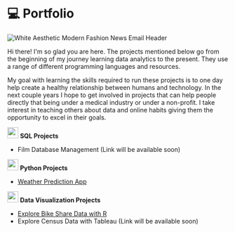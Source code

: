# 💻 Portfolio

![White Aesthetic Modern Fashion News Email Header](https://github.com/user-attachments/assets/a2089817-972e-48f4-90c6-d83d0bdc109e)

<p>
Hi there! I'm so glad you are here. The projects mentioned below go from the beginning of my journey learning data analytics to the present. They use a range of different programming languages and resources. 

My goal with learning the skills required to run these projects is to one day help create a healthy relationship between humans and technology. In the next couple years I hope to get involved in projects that can help people directly that being under a medical industry or under a non-profit. I take interest in teaching others about data and online habits giving them the opportunity to excel in their goals.

</p>


<p><img src="https://cdn.jsdelivr.net/gh/devicons/devicon@latest/icons/azuresqldatabase/azuresqldatabase-original.svg" width="25" height="25" /> <b>SQL Projects</b></p>
<ul>
  <li>Film Database Management (Link will be available soon)</li>
</ul>

<p><img src="https://cdn.jsdelivr.net/gh/devicons/devicon@latest/icons/python/python-original.svg" width="25" height="25"/> <b>Python Projects</b></p>
<ul>
  <a href="https://github.com/Viviane-Andrade/Weather-Prediction-App"><li>Weather Prediction App</li></a>
</ul> 

<p><img src="https://cdn.jsdelivr.net/gh/devicons/devicon@latest/icons/r/r-original.svg" width="25" height="25" /> <b>Data Visualization Projects</b></p>
<ul>
  <a href="https://github.com/Viviane-Andrade/Explore-Bike-Share"><li>Explore Bike Share Data with R</li></a>
  <li>Explore Census Data with Tableau (Link will be available soon)</li>
</ul>
